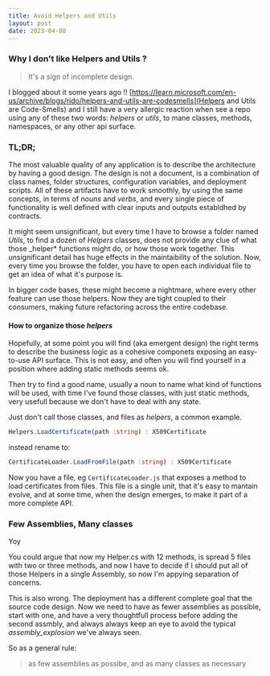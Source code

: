 ```yaml
---
title: Avoid Helpers and Utils
layout: post
date: 2023-04-08
---
```


### Why I don't like Helpers and Utils ?

> It's a sign of incomplete design.

I blogged about it some years ago !! 
[https://learn.microsoft.com/en-us/archive/blogs/rido/helpers-and-utils-are-codesmells](Helpers and Utils are Code-Smells) and I still have a very allergic reaction when see a repo using any of these two words: _helpers_ or _utils_, to mane  classes, methods, namespaces, or any other api surface.


### TL;DR;

The most valuable quality of any application is to describe the architecture by having a good design. The design is not a document, is a combination of class names, folder structures, configuration variables, and deployment scripts. All of these artifacts have to work smoothly, by using the same concepts, in terms of _nouns_ and _verbs_, and every single piece of functionality is well defined with clear inputs and outputs establdhed by contracts.

It might seem unsignificant, but every time I have to browse a folder named _Utils_, to find a dozen of _Helpers_ classes, does not provide any clue of what those _helper* functions might do, or how those work together. This unsignificant detail has huge effects in the maintaibility of the solution. Now, every time you browse the folder, you have to open each individual file to get an idea of what it's purpose is.

In bigger code bases, these might become a nightmare, where every other feature can use those helpers. Now they are tight coupled to their consumers, making future refactoring across the entire codebase.

#### How to organize those _helpers_

Hopefully, at some point you will find (aka emergent design) the right terms to describe the business logic as a cohesive componets exposing an easy-to-use API surface. This is not easy, and often you will find yourself in a position where adding static methods seems ok.

Then try to find a good name, usually a noun to name what kind of functions will be used, with time I've found those classes, with just static methods, very usefull because we don't have to deal with any state.

Just don't call those classes, and files as _helpers_, a common example.

```ts
Helpers.LoadCertificate(path :string) : X509Certificate
```

instead rename to:

```ts
CertificateLoader.LoadFromFile(path :string) : X509Certificate
```

Now you have a file, eg `CertificateLoader.js` that exposes a method to load certificates from files. This file is a single unit, that it's easy to mantain evolve, and at some time, when the design emerges, to make it part of a more complete API. 

### Few Assemblies, Many classes

Yoy

You could argue that now my Helper.cs with 12 methods, is spread 5 files with two or three methods, and now I have to decide if I should put all of those Helpers in a single Assembly, so now I'm appying separation of concerns.

This is also wrong. The deployment has a different complete goal that the source code design. Now we need to have as fewer assemblies as possible, start with one, and have a very thoughtfull process before adding the second assmbly, and always always keep an eye to avoid the typical _assembly_explosion_ we've always seen.

So as a general rule:

> as few assemblies as possibe, and as many classes as necessary



